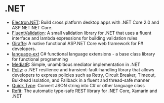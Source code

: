 # .NET

* [Electron.NET](https://github.com/ElectronNET/Electron.NET): Build cross platform desktop apps with .NET Core 2.0 and ASP.NET NET Core.
* [FluentValidation](https://github.com/JeremySkinner/FluentValidation): A small validation library for .NET that uses a fluent interface and lambda expressions for building validation rules
* [Giraffe](https://github.com/giraffe-fsharp/Giraffe): A native functional ASP.NET Core web framework for F# developers.
* [language-ext](https://github.com/louthy/language-ext) C# functional language extensions - a base class library for functional programming
* [MediatR](https://github.com/jbogard/MediatR): Simple, unambitious mediator implementation in .NET
* [Polly](https://github.com/App-vNext/Polly): a .NET resilience and transient-fault-handling library that allows developers to express policies such as Retry, Circuit Breaker, Timeout, Bulkhead Isolation, and Fallback in a fluent and thread-safe manner
* [Quick Type](https://app.quicktype.io): Convert JSON string into C# or other language class
* [Refit](https://github.com/paulcbetts/refit): The automatic type-safe REST library for .NET Core, Xamarin and .NET


